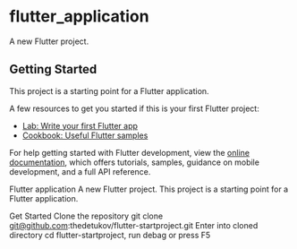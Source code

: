 # flutter_application

A new Flutter project.

## Getting Started

This project is a starting point for a Flutter application.

A few resources to get you started if this is your first Flutter project:

- [Lab: Write your first Flutter app](https://docs.flutter.dev/get-started/codelab)
- [Cookbook: Useful Flutter samples](https://docs.flutter.dev/cookbook)

For help getting started with Flutter development, view the
[online documentation](https://docs.flutter.dev/), which offers tutorials,
samples, guidance on mobile development, and a full API reference.


Flutter application
A new Flutter project. This project is a starting point for a Flutter application.

Get Started
Clone the repository git clone git@github.com:thedetukov/flutter-startproject.git
Enter into cloned directory cd flutter-startproject, run debag or press F5